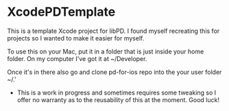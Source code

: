 XcodePDTemplate
===============

This is a template Xcode project for libPD. I found myself recreating this for projects so I wanted to make it easier for myself.

To use this on your Mac, put it in a folder that is just inside your home folder. On my computer I've got it at ~/Developer. 

Once it's in there also go and clone pd-for-ios repo into the your user folder ~/.'

- This is a work in progress and sometimes requires some tweaking so I offer no warranty as to the reusability of this at the moment. Good luck!